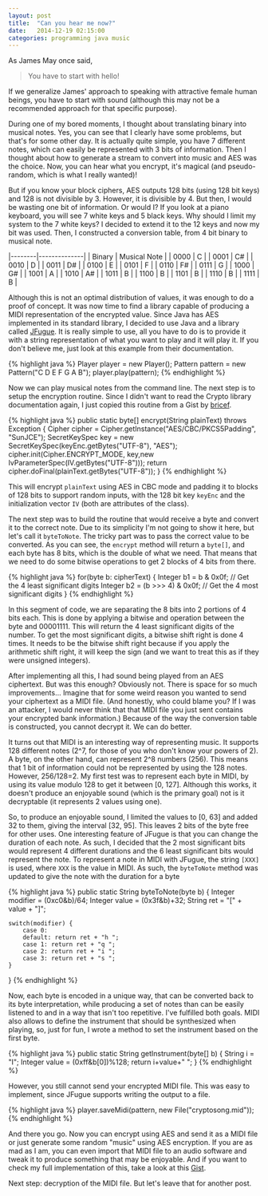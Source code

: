 ```yaml
---
layout: post
title:  "Can you hear me now?"
date:   2014-12-19 02:15:00
categories: programming java music
---
```


As James May once said,

> You have to start with hello!

If we generalize James' approach to speaking with attractive female human beings, you have to start with sound (although this may not be a recommended approach for that specific purpose).

During one of my bored moments, I thought about translating binary into musical notes. Yes, you can see that I clearly have some problems, but that's for some other day. It is actually quite simple, you have 7 different notes, which can easily be represented with 3 bits of information. Then I thought about how to generate a stream to convert into music and AES was the choice. Now, you can hear what you encrypt, it's magical (and pseudo-random, which is what I really wanted)!

But if you know your block ciphers, AES outputs 128 bits (using 128 bit keys) and 128 is not divisible by 3. However, it is divisible by 4. But then, I would be wasting one bit of information. Or would I? If you look at a piano keyboard, you will see 7 white keys and 5 black keys. Why should I limit my system to the 7 white keys? I decided to extend it to the 12 keys and now my bit was used. Then, I constructed a conversion table, from 4 bit binary to musical note.

|--------|--------------|
| Binary | Musical Note |
| 0000   | C            |
| 0001   | C#           |
| 0010   | D            |
| 0011   | D#           |
| 0100   | E            |
| 0101   | F            |
| 0110   | F#           |
| 0111   | G            |
| 1000   | G#           |
| 1001   | A            |
| 1010   | A#           |
| 1011   | B            |
| 1100   | B            |
| 1101   | B            |
| 1110   | B            |
| 1111   | B            |

Although this is not an optimal distribution of values, it was enough to do a proof of concept. It was now time to find a library capable of producing a MIDI representation of the encrypted value. Since Java has AES implemented in its standard library, I decided to use Java and a library called [JFugue](http://www.jfugue.org). It is really simple to use, all you have to do is to provide it with a string representation of what you want to play and it will play it. If you don't believe me, just look at this example from their documentation.

{% highlight java %}
Player player = new Player();
Pattern pattern = new Pattern("C D E F G A B");
player.play(pattern);
{% endhighlight %}

Now we can play musical notes from the command line. The next step is to setup the encryption routine. Since I didn't want to read the Crypto library documentation again, I just copied this routine from a Gist by [bricef](https://gist.github.com/bricef/2436364#file-aes-java).

{% highlight java %}
public static byte[] encrypt(String plainText) throws Exception {
    Cipher cipher = Cipher.getInstance("AES/CBC/PKCS5Padding", "SunJCE");
    SecretKeySpec key = new SecretKeySpec(keyEnc.getBytes("UTF-8"), "AES");
    cipher.init(Cipher.ENCRYPT_MODE, key,new IvParameterSpec(IV.getBytes("UTF-8")));
    return cipher.doFinal(plainText.getBytes("UTF-8"));
}
{% endhighlight %}

This will encrypt `plainText` using AES in CBC mode and padding it to blocks of 128 bits to support random inputs, with the 128 bit key `keyEnc` and the initialization vector `IV` (both are attributes of the class).

The next step was to build the routine that would receive a byte and convert it to the correct note. Due to its simplicity I'm not going to show it here, but let's call it `byteToNote`. The tricky part was to pass the correct value to be converted. As you can see, the `encrypt` method will return a `byte[]`, and each byte has 8 bits, which is the double of what we need. That means that we need to do some bitwise operations to get 2 blocks of 4 bits from there.

{% highlight java %}
for(byte b: cipherText) {
    Integer b1 = b & 0x0f;		// Get the 4 least significant digits
    Integer b2 = (b >>> 4) & 0x0f;	// Get the 4 most significant digits
}
{% endhighlight %}

In this segment of code, we are separating the 8 bits into 2 portions of 4 bits each. This is done by applying a bitwise and operation between the byte and 00001111. This will return the 4 least significant digits of the number. To get the most significant digits, a bitwise shift right is done 4 times. It needs to be the bitwise shift right because if you apply the arithmetic shift right, it will keep the sign (and we want to treat this as if they were unsigned integers).

After implementing all this, I had sound being played from an AES ciphertext. But was this enough? Obviously not. There is space for so much improvements... Imagine that for some weird reason you wanted to send your ciphertext as a MIDI file. (And honestly, who could blame you? If I was an attacker, I would never think that that MIDI file you just sent contains your encrypted bank information.) Because of the way the conversion table is constructed, you cannot decrypt it. We can do better.

It turns out that MIDI is an interesting way of representing music. It supports 128 different notes (2^7, for those of you who don't know your powers of 2). A byte, on the other hand, can represent 2^8 numbers (256). This means that 1 bit of information could not be represented by using the 128 notes. However, 256/128=2. My first test was to represent each byte in MIDI, by using its value modulo 128 to get it between [0, 127]. Although this works, it doesn't produce an enjoyable sound (which is the primary goal) not is it decryptable (it represents 2 values using one).

So, to produce an enjoyable sound, I limited the values to [0, 63] and added 32 to them, giving the interval [32, 95]. This leaves 2 bits of the byte free for other uses. One interesting feature of JFugue is that you can change the duration of each note. As such, I decided that the 2 most significant bits would represent 4 different durations and the 6 least significant bits would represent the note. To represent a note in MIDI with JFugue, the string `[XXX]` is used, where `XXX` is the value in MIDI. As such, the `byteToNote` method was updated to give the note with the duration for a byte

{% highlight java %}
public static String byteToNote(byte b) {
	Integer modifier = (0xc0&b)/64;
	Integer value = (0x3f&b)+32;
	String ret = "[" + value + "]";

	switch(modifier) {
		case 0:
		default: return ret + "h ";
		case 1: return ret + "q ";
		case 2: return ret + "i ";
		case 3: return ret + "s ";
	}
}
{% endhighlight %}

Now, each byte is encoded in a unique way, that can be converted back to its byte interpretation, while producing a set of notes than can be easily listened to and in a way that isn't too repetitive. I've fulfilled both goals. MIDI also allows to define the instrument that should be synthesized when playing, so, just for fun, I wrote a method to set the instrument based on the first byte.

{% highlight java %}
public static String getInstrument(byte[] b) {
	String i = "I";
	Integer value = (0xff&b[0])%128;
	return i+value+" ";
}
{% endhighlight %}

However, you still cannot send your encrypted MIDI file. This was easy to implement, since JFugue supports writing the output to a file.

{% highlight java %}
player.saveMidi(pattern, new File("cryptosong.mid"));
{% endhighlight %}

And there you go. Now you can encrypt using AES and send it as a MIDI file or just generate some random "music" using AES encryption. If you are as mad as I am, you can even import that MIDI file to an audio software and tweak it to produce something that may be enjoyable. And if you want to check my full implementation of this, take a look at this [Gist](https://gist.github.com/AfonsoFGarcia/25773037a7d0a9e0db7e).

Next step: decryption of the MIDI file. But let's leave that for another post.